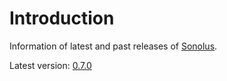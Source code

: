 # Introduction

Information of latest and past releases of [Sonolus](https://sonolus.com).

Latest version: [0.7.0](./versions/0.7.0.md)
